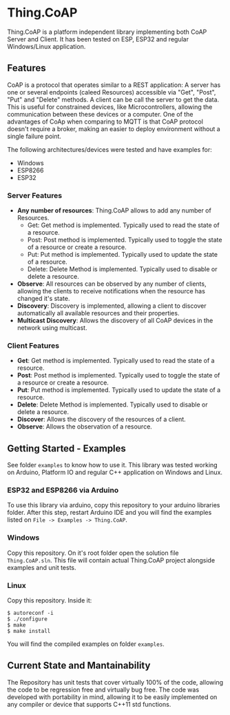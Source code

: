 # Thing.CoAP

Thing.CoAP is a platform independent library implementing both CoAP Server and Client. It has been tested on ESP, ESP32 and regular Windows/Linux application.

## Features
CoAP is a protocol that operates similar to a REST application: A server has one or several endpoints (caleed Resources) accessible via "Get", "Post", "Put" and "Delete" methods. A client can be call the server to get the data. This is useful for constrained devices, like Microcontrollers, allowing the communication between these devices or a computer. One of the advantages of CoAp when comparing to MQTT is that CoAP protocol doesn't require a broker, making an easier to deploy environment without a single failure point.

The following architectures/devices were tested and have examples for:
- Windows
- ESP8266
- ESP32

### Server Features
- **Any number of resources**:  Thing.CoAP allows to add any number of Resources.
	- Get: Get method is implemented. Typically used to read the state of a resource.
	- Post: Post method is implemented. Typically used to toggle the state of a resource or create a resource.
	- Put: Put method is implemented. Typically used to update the state of a resource.
	- Delete: Delete Method is implemented. Typically used to disable or delete a resource.
- **Observe**: All resources can be observed by any number of clients, allowing the clients to receive notifications when the resource has changed it's state.
- **Discovery**: Discovery is implemented, allowing a client to discover automatically all available resources and their properties.
- **Multicast Discovery**: Allows the discovery of all CoAP devices in the network using multicast.

### Client Features
- **Get**: Get method is implemented. Typically used to read the state of a resource.
- **Post**: Post method is implemented. Typically used to toggle the state of a resource or create a resource.
- **Put**: Put method is implemented. Typically used to update the state of a resource.
- **Delete**: Delete Method is implemented. Typically used to disable or delete a resource.
- **Discover**: Allows the discovery of the resources of a client.
- **Observe**: Allows the observation of a resource.

## Getting Started - Examples
See folder ```examples``` to know how to use it. This library was tested working on Arduino, Platform IO and regular C++ application on Windows and Linux.

### ESP32 and ESP8266 via Arduino
To use this library via arduino, copy this repository to your arduino libraries folder. After this step, restart Arduino IDE and you will find the examples listed on ```File -> Examples -> Thing.CoAP```.

### Windows
Copy this repository. On it's root folder open the solution file ```Thing.CoAP.sln```. This file will contain actual Thing.CoAP project alongside examples and unit tests.

### Linux
Copy this repository. Inside it:
```
$ autoreconf -i
$ ./configure
$ make
$ make install
```
You will find the compiled examples on folder ```examples```.

## Current State and Mantainability
The Repository has unit tests that cover virtually 100% of the code, allowing the code to be regression free and virtually bug free. The code was developed with portability in mind, allowing it to be easily implemented on any compiler or device that supports C++11 std functions.
